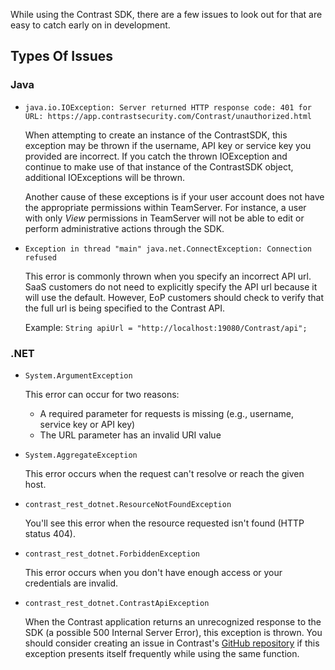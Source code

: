 <!--
title: "Troubleshooting Issues with Contrast Java SDK"
description: "Troubleshooting Issues with Contrast Java SDK"
tags: "troubleshoot Issues Github SDK Java"-->


While using the Contrast SDK, there are a few issues to look out for that are easy to catch early on in development. 


## Types Of Issues

### Java

* `java.io.IOException: Server returned HTTP response code: 401 for URL: https://app.contrastsecurity.com/Contrast/unauthorized.html`

	When attempting to create an instance of the ContrastSDK, this exception may be thrown if the username, API key or service key you provided are incorrect. 
	If you catch the thrown IOException and continue to make use of that instance of the ContrastSDK object, additional IOExceptions will be thrown.

	Another cause of these exceptions is if your user account does not have the appropriate permissions within TeamServer. For instance, a user with only *View* permissions in TeamServer will not be able to edit or perform administrative actions through the SDK. 


* `Exception in thread "main" java.net.ConnectException: Connection refused`

	This error is commonly thrown when you specify an incorrect API url. SaaS customers do not need to explicitly specify the API url because it will use the default. However, EoP customers should check to verify that the full url is being specified to the Contrast API. 

	Example: `String apiUrl = "http://localhost:19080/Contrast/api";`

### .NET

* `System.ArgumentException`

  This error can occur for two reasons:
	* A required parameter for requests is missing (e.g., username, service key or API key) 
	* The URL parameter has an invalid URI value

* `System.AggregateException`

  This error occurs when the request can't resolve or reach the given host.

* `contrast_rest_dotnet.ResourceNotFoundException`

  You'll see this error when the resource requested isn't found (HTTP status 404).

* `contrast_rest_dotnet.ForbiddenException`

  This error occurs when you don't have enough access or your credentials are invalid.

* `contrast_rest_dotnet.ContrastApiException`

  When the Contrast application returns an unrecognized response to the SDK (a possible 500 Internal Server Error), this exception is thrown. You should consider creating an issue in Contrast's [GitHub repository](https://github.com/Contrast-Security-OSS/contrast-sdk-dotnet) if this exception presents itself frequently while using the same function.

